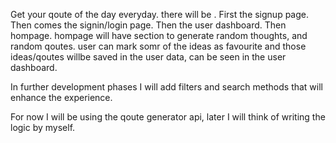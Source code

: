 Get your qoute of the day everyday.
there will be . First the signup page. Then comes the signin/login page. Then the user dashboard. Then hompage. hompage will have
section to generate random thoughts, and random qoutes. user can mark somr of the ideas as favourite and those ideas/qoutes willbe saved in the user data, can be seen in the user dashboard. 

In further development phases I will add filters and search methods that will enhance the experience.

For now I will be using the qoute generator api, later I will think of writing the logic by myself.